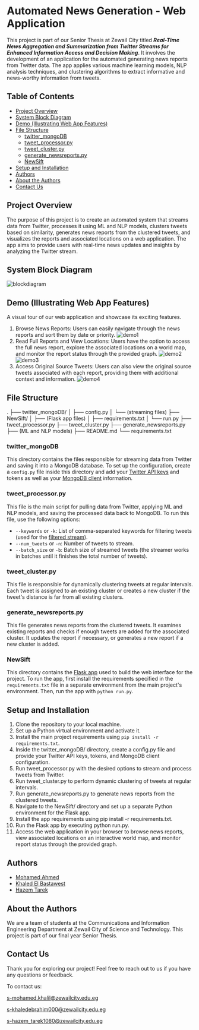 # Automated News Generation - Web Application


This project is part of our Senior Thesis at Zewail City titled ***Real-Time News Aggregation and Summarization from Twitter Streams for Enhanced Information Access and Decision Making***. It involves the development of an application for the automated generating news reports from Twitter data. The app applies various machine learning models, NLP analysis techniques, and clustering algorithms to extract informative and news-worthy information from tweets.

## Table of Contents
- [Project Overview](#project-overview)
- [System Block Diagram](#system-block-diagram)
- [Demo (Illustrating Web App Features)](#demo-illustrating-web-app-features)
- [File Structure](#file-structure)
  - [twitter_mongoDB](#twitter_mongodb)
  - [tweet_processor.py](#tweet_processorpy)
  - [tweet_cluster.py](#tweet_clusterpy)
  - [generate_newsreports.py](#generate_newsreportspy)
  - [NewSift](#newsift)
- [Setup and Installation](#setup-and-installation)
- [Authors](#authors)
- [About the Authors](#about-the-authors)
- [Contact Us](#contact-us)
## Project Overview

The purpose of this project is to create an automated system that streams data from Twitter, processes it using ML and NLP models, clusters tweets based on similarity, generates news reports from the clustered tweets, and visualizes the reports and associated locations on a web application. The app aims to provide users with real-time news updates and insights by analyzing the Twitter stream.
## System Block Diagram
![blockdiagram](img/blockdiagram.PNG)  

## Demo (Illustrating Web App Features)
A visual tour of our web application and showcase its exciting features.

1. Browse News Reports: Users can easily navigate through the news reports and sort them by date or priority.
![demo1](img/demo1.jpg)
2. Read Full Reports and View Locations: Users have the option to access the full news report, explore the associated locations on a world map, and monitor the report status through the provided graph.
![demo2](img/demo2.jpg)
![demo3](img/demo3.jpg)
3. Access Original Source Tweets: Users can also view the original source tweets associated with each report, providing them with additional context and information.
![demo4](img/demo4.jpg)

## File Structure
.
├── twitter_mongoDB/
│   ├── config.py
│   └── (streaming files)
├── NewSift/
│   ├── (Flask app files)
│   ├── requirements.txt
│   └── run.py
├── tweet_processor.py
├── tweet_cluster.py
├── generate_newsreports.py
├── (ML and NLP models)
├── README.md
└── requirements.txt



### twitter_mongoDB

This directory contains the files responsible for streaming data from Twitter and saving it into a MongoDB database. To set up the configuration, create a `config.py` file inside this directory and add your [Twitter API keys](https://developer.twitter.com/en/products/twitter-api) and tokens as well as your [MongoDB client](https://www.mongodb.com) information.

### tweet_processor.py

This file is the main script for pulling data from Twitter, applying ML and NLP models, and saving the processed data back to MongoDB. To run this file, use the following options:

- `--keywords` or `-k`: List of comma-separated keywords for filtering tweets (used for the [filtered stream](https://developer.twitter.com/en/docs/twitter-api/tweets/filtered-stream/introduction)).
- `--num_tweets` or `-n`: Number of tweets to stream.
- `--batch_size` or `-b`: Batch size of streamed tweets (the streamer works in batches until it finishes the total number of tweets).

### tweet_cluster.py

This file is responsible for dynamically clustering tweets at regular intervals. Each tweet is assigned to an existing cluster or creates a new cluster if the tweet's distance is far from all existing clusters.

### generate_newsreports.py

This file generates news reports from the clustered tweets. It examines existing reports and checks if enough tweets are added for the associated cluster. It updates the report if necessary, or generates a new report if a new cluster is added.

### NewSift

This directory contains the [Flask app](https://flask.palletsprojects.com/en/2.3.x/) used to build the web interface for the project. To run the app, first install the requirements specified in the `requirements.txt` file in a separate environment from the main project's environment. Then, run the app with `python run.py`.

## Setup and Installation

1. Clone the repository to your local machine.
2. Set up a Python virtual environment and activate it.
3. Install the main project requirements using `pip install -r requirements.txt`.
4. Inside the twitter_mongoDB/ directory, create a config.py file and provide your Twitter API keys, tokens, and MongoDB client configuration.
5. Run tweet_processor.py with the desired options to stream and process tweets from Twitter.
6. Run tweet_cluster.py to perform dynamic clustering of tweets at regular intervals.
7. Run generate_newsreports.py to generate news reports from the clustered tweets.
8. Navigate to the NewSift/ directory and set up a separate Python environment for the Flask app.
9. Install the app requirements using pip install -r requirements.txt.
10. Run the Flask app by executing python run.py.
11. Access the web application in your browser to browse news reports, view associated locations on an interactive world map, and monitor report status through the provided graph.

## Authors
- [Mohamed Ahmed](https://github.com/mk-khalil)
- [Khaled El Bastawest](https://github.com/khaledElbastawisy)
- [Hazem Tarek](https://github.com/HazemTarek1080)

## About the Authors
We are a team of students at the Communications and Information Engineering Department at Zewail City of Science and Technology. This project is part of our final year Senior Thesis.


## Contact Us <a name="contact"></a>
Thank you for exploring our project! Feel free to reach out to us if you have any questions or feedback. 

To contact us:

s-mohamed.khalil@zewailcity.edu.eg

s-khaledebrahim000@zewailcity.edu.eg

s-hazem_tarek1080@zewailcity.edu.eg